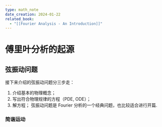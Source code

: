 ```yaml
---
type: math_note
date_creation: 2024-01-22
related_book:
  - "[[Fourier Analysis - An Introduction]]"
---
```

# 傅里叶分析的起源
## 弦振动问题
接下来介绍的弦振动问题分三步走：
1. 介绍基本的物理概念；
2. 写出符合物理规律的方程（PDE, ODE）；
3. 解方程；
弦振动问题是 Fourier 分析的一个经典问题，也比较适合进行开篇.

### 简谐运动

